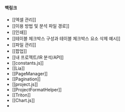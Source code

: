 
#### 백링크

- [[엑셀 관리]]
- [[이용 방법 및 분석 파일 경로]]
- [[인쇄]]
- [[테이블 체크박스 구성과 테이블 체크박스  요소 삭제 예시]]
- [[파일 관리]]
- [[팝업]]
- [[내 프로젝트/IR 분석/API]]
- [[constants.js]]
- [[Lia]]
- [[PageManager]]
- [[Pagination]]
- [[project.js]]
- [[ProjectFormatHelper]]
- [[Triton]]
- [[Chart.js]]
- 
